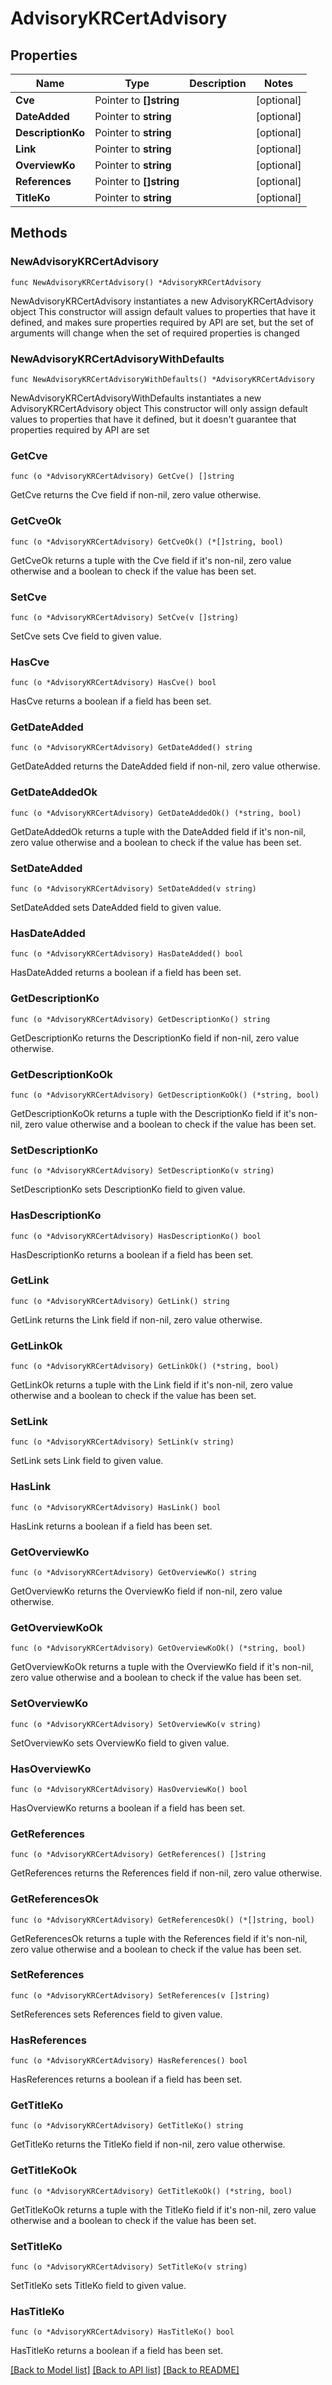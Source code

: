 # AdvisoryKRCertAdvisory

## Properties

Name | Type | Description | Notes
------------ | ------------- | ------------- | -------------
**Cve** | Pointer to **[]string** |  | [optional] 
**DateAdded** | Pointer to **string** |  | [optional] 
**DescriptionKo** | Pointer to **string** |  | [optional] 
**Link** | Pointer to **string** |  | [optional] 
**OverviewKo** | Pointer to **string** |  | [optional] 
**References** | Pointer to **[]string** |  | [optional] 
**TitleKo** | Pointer to **string** |  | [optional] 

## Methods

### NewAdvisoryKRCertAdvisory

`func NewAdvisoryKRCertAdvisory() *AdvisoryKRCertAdvisory`

NewAdvisoryKRCertAdvisory instantiates a new AdvisoryKRCertAdvisory object
This constructor will assign default values to properties that have it defined,
and makes sure properties required by API are set, but the set of arguments
will change when the set of required properties is changed

### NewAdvisoryKRCertAdvisoryWithDefaults

`func NewAdvisoryKRCertAdvisoryWithDefaults() *AdvisoryKRCertAdvisory`

NewAdvisoryKRCertAdvisoryWithDefaults instantiates a new AdvisoryKRCertAdvisory object
This constructor will only assign default values to properties that have it defined,
but it doesn't guarantee that properties required by API are set

### GetCve

`func (o *AdvisoryKRCertAdvisory) GetCve() []string`

GetCve returns the Cve field if non-nil, zero value otherwise.

### GetCveOk

`func (o *AdvisoryKRCertAdvisory) GetCveOk() (*[]string, bool)`

GetCveOk returns a tuple with the Cve field if it's non-nil, zero value otherwise
and a boolean to check if the value has been set.

### SetCve

`func (o *AdvisoryKRCertAdvisory) SetCve(v []string)`

SetCve sets Cve field to given value.

### HasCve

`func (o *AdvisoryKRCertAdvisory) HasCve() bool`

HasCve returns a boolean if a field has been set.

### GetDateAdded

`func (o *AdvisoryKRCertAdvisory) GetDateAdded() string`

GetDateAdded returns the DateAdded field if non-nil, zero value otherwise.

### GetDateAddedOk

`func (o *AdvisoryKRCertAdvisory) GetDateAddedOk() (*string, bool)`

GetDateAddedOk returns a tuple with the DateAdded field if it's non-nil, zero value otherwise
and a boolean to check if the value has been set.

### SetDateAdded

`func (o *AdvisoryKRCertAdvisory) SetDateAdded(v string)`

SetDateAdded sets DateAdded field to given value.

### HasDateAdded

`func (o *AdvisoryKRCertAdvisory) HasDateAdded() bool`

HasDateAdded returns a boolean if a field has been set.

### GetDescriptionKo

`func (o *AdvisoryKRCertAdvisory) GetDescriptionKo() string`

GetDescriptionKo returns the DescriptionKo field if non-nil, zero value otherwise.

### GetDescriptionKoOk

`func (o *AdvisoryKRCertAdvisory) GetDescriptionKoOk() (*string, bool)`

GetDescriptionKoOk returns a tuple with the DescriptionKo field if it's non-nil, zero value otherwise
and a boolean to check if the value has been set.

### SetDescriptionKo

`func (o *AdvisoryKRCertAdvisory) SetDescriptionKo(v string)`

SetDescriptionKo sets DescriptionKo field to given value.

### HasDescriptionKo

`func (o *AdvisoryKRCertAdvisory) HasDescriptionKo() bool`

HasDescriptionKo returns a boolean if a field has been set.

### GetLink

`func (o *AdvisoryKRCertAdvisory) GetLink() string`

GetLink returns the Link field if non-nil, zero value otherwise.

### GetLinkOk

`func (o *AdvisoryKRCertAdvisory) GetLinkOk() (*string, bool)`

GetLinkOk returns a tuple with the Link field if it's non-nil, zero value otherwise
and a boolean to check if the value has been set.

### SetLink

`func (o *AdvisoryKRCertAdvisory) SetLink(v string)`

SetLink sets Link field to given value.

### HasLink

`func (o *AdvisoryKRCertAdvisory) HasLink() bool`

HasLink returns a boolean if a field has been set.

### GetOverviewKo

`func (o *AdvisoryKRCertAdvisory) GetOverviewKo() string`

GetOverviewKo returns the OverviewKo field if non-nil, zero value otherwise.

### GetOverviewKoOk

`func (o *AdvisoryKRCertAdvisory) GetOverviewKoOk() (*string, bool)`

GetOverviewKoOk returns a tuple with the OverviewKo field if it's non-nil, zero value otherwise
and a boolean to check if the value has been set.

### SetOverviewKo

`func (o *AdvisoryKRCertAdvisory) SetOverviewKo(v string)`

SetOverviewKo sets OverviewKo field to given value.

### HasOverviewKo

`func (o *AdvisoryKRCertAdvisory) HasOverviewKo() bool`

HasOverviewKo returns a boolean if a field has been set.

### GetReferences

`func (o *AdvisoryKRCertAdvisory) GetReferences() []string`

GetReferences returns the References field if non-nil, zero value otherwise.

### GetReferencesOk

`func (o *AdvisoryKRCertAdvisory) GetReferencesOk() (*[]string, bool)`

GetReferencesOk returns a tuple with the References field if it's non-nil, zero value otherwise
and a boolean to check if the value has been set.

### SetReferences

`func (o *AdvisoryKRCertAdvisory) SetReferences(v []string)`

SetReferences sets References field to given value.

### HasReferences

`func (o *AdvisoryKRCertAdvisory) HasReferences() bool`

HasReferences returns a boolean if a field has been set.

### GetTitleKo

`func (o *AdvisoryKRCertAdvisory) GetTitleKo() string`

GetTitleKo returns the TitleKo field if non-nil, zero value otherwise.

### GetTitleKoOk

`func (o *AdvisoryKRCertAdvisory) GetTitleKoOk() (*string, bool)`

GetTitleKoOk returns a tuple with the TitleKo field if it's non-nil, zero value otherwise
and a boolean to check if the value has been set.

### SetTitleKo

`func (o *AdvisoryKRCertAdvisory) SetTitleKo(v string)`

SetTitleKo sets TitleKo field to given value.

### HasTitleKo

`func (o *AdvisoryKRCertAdvisory) HasTitleKo() bool`

HasTitleKo returns a boolean if a field has been set.


[[Back to Model list]](../README.md#documentation-for-models) [[Back to API list]](../README.md#documentation-for-api-endpoints) [[Back to README]](../README.md)


